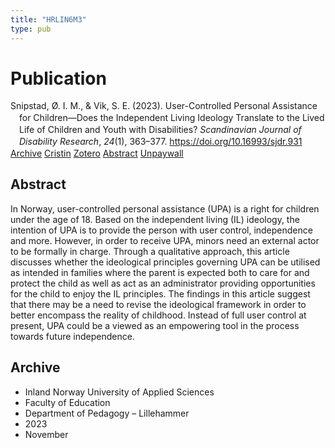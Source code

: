 ```yaml
---
title: "HRLIN6M3"
type: pub
---
```

<h1>Publication</h1>
<article id="csl-bib-container-HRLIN6M3" class="csl-bib-container">
  <div class="csl-bib-body" style="line-height: 1.35; padding-left: 1em; text-indent:-1em;">
  <div class="csl-entry">Snipstad, &#xD8;. I. M., &amp; Vik, S. E. (2023). User-Controlled Personal Assistance for Children&#x2014;Does the Independent Living Ideology Translate to the Lived Life of Children and Youth with Disabilities? <i>Scandinavian Journal of Disability Research</i>, <i>24</i>(1), 363&#x2013;377. <a href="https://doi.org/10.16993/sjdr.931">https://doi.org/10.16993/sjdr.931</a></div>
</div>
  <div class="csl-bib-buttons">
    <a href="#taxonomy-article-HRLIN6M3" class="csl-bib-button">Archive</a>
    <a href="https://app.cristin.no/results/show.jsf?id=2201946" alt="Cristin URL" class="csl-bib-button">Cristin</a>
    <a href="http://zotero.org/groups/5402882/items/HRLIN6M3" alt="Zotero URL" class="csl-bib-button">Zotero</a>
    <a href="#abstract-article-HRLIN6M3" class="csl-bib-button">Abstract</a>
    <a href="https://storage.googleapis.com/jnl-su-j-sjdr-files/journals/1/articles/931/6560a28e47b69.pdf" class="csl-bib-button">Unpaywall</a>
  </div>
  <div id="csl-bib-meta-container-HRLIN6M3"></div>
</article>
<div id="csl-bib-meta-HRLIN6M3" class="csl-bib-meta">
  <article id="abstract-article-HRLIN6M3" class="abstract-article">
    <h1>Abstract</h1>
    In Norway, user-controlled personal assistance (UPA) is a right for children under the age of 18. Based on the independent living (IL) ideology, the intention of UPA is to provide the person with user control, independence and more. However, in order to receive UPA, minors need an external actor to be formally in charge. Through a qualitative approach, this article discusses whether the ideological principles governing UPA can be utilised as intended in families where the parent is expected both to care for and protect the child as well as act as an administrator providing opportunities for the child to enjoy the IL principles. The findings in this article suggest that there may be a need to revise the ideological framework in order to better encompass the reality of childhood. Instead of full user control at present, UPA could be a viewed as an empowering tool in the process towards future independence.
  </article>
  <article id="taxonomy-article-HRLIN6M3" class="taxonomy-article">
    <h1>Archive</h1>
    <ul>
      <li>Inland Norway University of Applied Sciences</li>
      <li>Faculty of Education</li>
      <li>Department of Pedagogy – Lillehammer</li>
      <li>2023</li>
      <li>November</li>
    </ul>
  </article>
</div>
